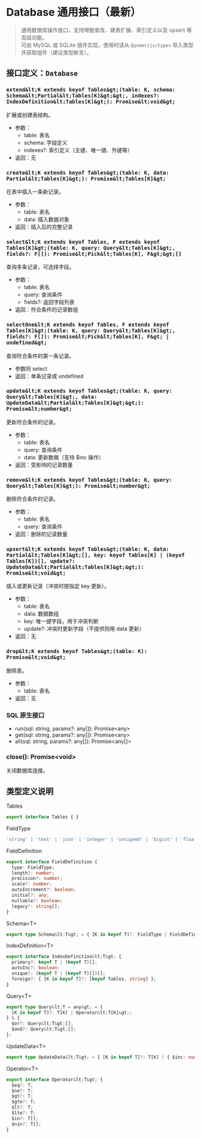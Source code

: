 # Database 通用接口（最新）

> 通用数据库操作接口，支持增删查改、建表扩展、索引定义以及 upsert 等高级功能。  
> 可由 MySQL 或 SQLite 插件实现，使用时请从 `@yumerijs/types` 导入类型并获取组件（建议类型断言）。

## 接口定义：`Database`

### `extend&lt;K extends keyof Tables&gt;(table: K, schema: Schema&lt;Partial&lt;Tables[K]&gt;&gt;, indexes?: IndexDefinition&lt;Tables[K]&gt;): Promise&lt;void&gt;`
扩展或创建表结构。

- 参数：
  - table: 表名
  - schema: 字段定义
  - indexes?: 索引定义（主键、唯一键、外键等）
- 返回：无

### `create&lt;K extends keyof Tables&gt;(table: K, data: Partial&lt;Tables[K]&gt;): Promise&lt;Tables[K]&gt;`
在表中插入一条新记录。

- 参数：
  - table: 表名
  - data: 插入数据对象
- 返回：插入后的完整记录

### `select&lt;K extends keyof Tables, F extends keyof Tables[K]&gt;(table: K, query: Query&lt;Tables[K]&gt;, fields?: F[]): Promise&lt;Pick&lt;Tables[K], F&gt;&gt;[]`
查询多条记录，可选择字段。

- 参数：
  - table: 表名
  - query: 查询条件
  - fields?: 返回字段列表
- 返回：符合条件的记录数组

### `selectOne&lt;K extends keyof Tables, F extends keyof Tables[K]&gt;(table: K, query: Query&lt;Tables[K]&gt;, fields?: F[]): Promise&lt;Pick&lt;Tables[K], F&gt; | undefined&gt;`
查询符合条件的第一条记录。

- 参数同 select
- 返回：单条记录或 undefined

### `update&lt;K extends keyof Tables&gt;(table: K, query: Query&lt;Tables[K]&gt;, data: UpdateData&lt;Partial&lt;Tables[K]&gt;&gt;): Promise&lt;number&gt;`
更新符合条件的记录。

- 参数：
  - table: 表名
  - query: 查询条件
  - data: 更新数据（支持 $inc 操作）
- 返回：受影响的记录数量

### `remove&lt;K extends keyof Tables&gt;(table: K, query: Query&lt;Tables[K]&gt;): Promise&lt;number&gt;`
删除符合条件的记录。

- 参数：
  - table: 表名
  - query: 查询条件
- 返回：删除的记录数量

### `upsert&lt;K extends keyof Tables&gt;(table: K, data: Partial&lt;Tables[K]&gt;[], key: keyof Tables[K] | (keyof Tables[K])[], update?: UpdateData&lt;Partial&lt;Tables[K]&gt;&gt;): Promise&lt;void&gt;`
插入或更新记录（冲突时按指定 key 更新）。

- 参数：
  - table: 表名
  - data: 数据数组
  - key: 唯一键字段，用于冲突判断
  - update?: 冲突时更新字段（不提供则用 data 更新）
- 返回：无

### `drop&lt;K extends keyof Tables&gt;(table: K): Promise&lt;void&gt;`
删除表。

- 参数：
  - table: 表名
- 返回：无

### SQL 原生接口
- run(sql: string, params?: any[]): Promise&lt;any&gt;
- get(sql: string, params?: any[]): Promise&lt;any&gt;
- all(sql: string, params?: any[]): Promise&lt;any[]&gt;

### close(): Promise&lt;void&gt;
关闭数据库连接。

## 类型定义说明

Tables
```ts
export interface Tables { }
```

FieldType
```ts
'string' | 'text' | 'json' | 'integer' | 'unsigned' | 'bigint' | 'float' | 'double' | 'decimal' | 'boolean' | 'date' | 'time' | 'timestamp'
```

FieldDefinition
```ts
export interface FieldDefinition {
  type: FieldType;
  length?: number;
  precision?: number;
  scale?: number;
  autoIncrement?: boolean;
  initial?: any;
  nullable?: boolean;
  legacy?: string[];
}
```

Schema&lt;T&gt;
```ts
export type Schema&lt;T&gt; = { [K in keyof T]?: FieldType | FieldDefinition } & { [key: string]: FieldType | FieldDefinition };
```

IndexDefinition&lt;T&gt;
```ts
export interface IndexDefinition&lt;T&gt; {
  primary?: keyof T | (keyof T)[];
  autoInc?: boolean;
  unique?: (keyof T | (keyof T)[])[];
  foreign?: { [K in keyof T]?: [keyof Tables, string] };
}
```

Query&lt;T&gt;
```ts
export type Query&lt;T = any&gt; = {
  [K in keyof T]?: T[K] | Operator&lt;T[K]&gt;;
} & {
  $or?: Query&lt;T&gt;[];
  $and?: Query&lt;T&gt;[];
};
```

UpdateData&lt;T&gt;
```ts
export type UpdateData&lt;T&gt; = { [K in keyof T]?: T[K] | { $inc: number } };
```

Operator&lt;T&gt;
```ts
export interface Operator&lt;T&gt; {
  $eq?: T;
  $ne?: T;
  $gt?: T;
  $gte?: T;
  $lt?: T;
  $lte?: T;
  $in?: T[];
  $nin?: T[];
}
```  